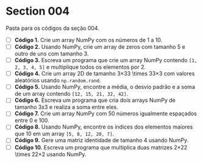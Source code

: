 # Section 004
Pasta para os códigos da seção 004.

- [ ]  **Código 1.** Crie um array NumPy com os números de 1 a 10.
- [ ]  **Código 2.** Usando NumPy, crie um array de zeros com tamanho 5 e outro de uns com tamanho 3.
- [ ]  **Código 3.** Escreva um programa que crie um array NumPy contendo `[1, 2, 3, 4, 5]` e multiplique todos os elementos por 2.
- [ ]  **Código 4.** Crie um array 2D de tamanho 3×33 \times 33×3 com valores aleatórios usando `np.random.rand`.
- [ ]  **Código 5.** Usando NumPy, encontre a média, o desvio padrão e a soma de um array contendo `[12, 15, 21, 32, 42]`.
- [ ]  **Código 6.** Escreva um programa que cria dois arrays NumPy de tamanho 3x3 e realiza a soma entre eles.
- [ ]  **Código 7.** Crie um array NumPy com 50 números igualmente espaçados entre 0 e 100.
- [ ]  **Código 8.** Usando NumPy, encontre os índices dos elementos maiores que 10 em um array `[5, 8, 12, 20, 7]`.
- [ ]  **Código 9.** Gere uma matriz identidade de tamanho 4 usando NumPy.
- [ ]  **Código 10.** Escreva um programa que multiplica duas matrizes 2×22 \times 22×2 usando NumPy.
